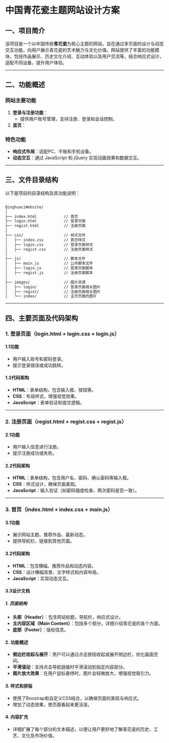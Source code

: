 # 中国青花瓷主题网站设计方案

## 一、项目简介

该项目是一个以中国传统**青花瓷**为核心主题的网站，旨在通过多页面的设计与动态交互功能，向用户展示青花瓷的艺术魅力与文化价值。网站提供了丰富的功能模块，包括作品展示、历史文化介绍、互动体验以及用户交流等，结合响应式设计，适配不同设备，提升用户体验。

---

## 二、功能概述

### 网站主要功能

1. **登录与注册功能**：
   - 提供用户账号管理，支持注册、登录和会话控制。
2. **首页**：

### 特色功能

- **响应式布局**：适配PC、平板和手机设备。
- **动态交互**：通过 JavaScript 和 jQuery 实现动画效果和数据交互。

---

## 三、文件目录结构

以下是项目的目录结构及其功能说明：

```txt

QinghuaciWebsite/
│
├── index.html            // 首页
├── login.html            // 登录页面
├── regist.html           // 注册页面
│
├── css/                  // 样式文件
│   ├── index.css         // 首页样式
│   ├── login.css         // 登录页面样式
│   ├── regist.css        // 注册页面样式
│
├── js/                   // 脚本文件
│   ├── main.js           // 公共脚本文件
│   ├── login.js          // 登录页面脚本
│   ├── regist.js         // 注册页面脚本
│
├── images/               // 图片资源
│   ├── login/            // 登录页面相关图片
│   ├── regist/           // 注册页面相关图片
│   └── index/            // 主页页面的图片
```

---

## 四、主要页面及代码架构

### 1. 登录页面（login.html + login.css + login.js）

#### 1.1功能

- 用户输入账号和密码登录。
- 提示登录错误或成功跳转。

#### 1.2代码架构

- **HTML**：表单结构，包含输入框、按钮等。
- **CSS**：布局样式，增强视觉效果。
- **JavaScript**：表单验证和提交逻辑。

---

### 2. 注册页面（regist.html + regist.css + regist.js）

#### 2.1功能

- 用户输入信息进行注册。
- 提示注册成功或失败。

#### 2.2代码架构

- **HTML**：表单结构，包含用户名、密码、确认密码等输入框。
- **CSS**：样式设计，确保页面美观。
- **JavaScript**：输入验证（如密码强度检查、两次密码是否一致）。

---

### 3. 首页（index.html + index.css + main.js）

#### 3.1功能

- 展示网站主题、推荐作品、最新动态。
- 提供导航栏，链接到其他页面。

#### 3.2代码架构

- **HTML**：包含横幅、推荐作品和动态内容。
- **CSS**：设计横幅背景、文字样式和内容布局。
- **JavaScript**：实现动态交互。

#### 3.3设计文档

##### 1. 页面结构

- **头部（Header）**：包含网站标题，导航栏，响应式设计。
- **主内容区域（Main Content）**：包括多个部分，详细介绍青花瓷的各个方面。
- **底部（Footer）**：版权信息。

#### 2. 功能概述

- **侧边栏收起与展开**：用户可以通过点击按钮收起或展开侧边栏，优化画面空间。
- **平滑滚动**：支持点击导航链接时平滑滚动到指定内容部分。
- **图片放大效果**：在用户鼠标悬停时，图片会轻微放大，增强视觉吸引力。

#### 3. 样式和排版

- 使用了Boostrap和自定义CSS结合，以确保页面的美观与响应式。
- 增加了动态效果，使页面看起来更活泼。

#### 4. 内容扩充

- 详细扩展了每个部分的文本描述，以便让用户更好地了解青花瓷的历史、工艺、文化及市场价值。

